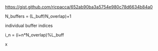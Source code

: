 https://gist.github.com/ricpacca/652ab90ba3a5754e980c78d6634b84a0

N_buffers = (L_buff/N_overlap)+1

individual buffer indices

i_n  =  (i+n*N_overlap)%L_buff

x
